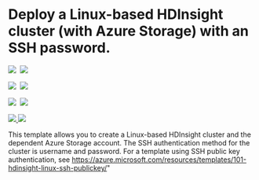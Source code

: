 # Deploy a Linux-based HDInsight cluster (with Azure Storage) with an SSH password.

<IMG SRC="https://azbotstorage.blob.core.windows.net/badges/101-hdinsight-linux-ssh-password/PublicLastTestDate.svg" />&nbsp;
<IMG SRC="https://azbotstorage.blob.core.windows.net/badges/101-hdinsight-linux-ssh-password/PublicDeployment.svg" />&nbsp;

<IMG SRC="https://azbotstorage.blob.core.windows.net/badges/101-hdinsight-linux-ssh-password/FairfaxLastTestDate.svg" />&nbsp;
<IMG SRC="https://azbotstorage.blob.core.windows.net/badges/101-hdinsight-linux-ssh-password/FairfaxDeployment.svg" />&nbsp;

<IMG SRC="https://azbotstorage.blob.core.windows.net/badges/101-hdinsight-linux-ssh-password/BestPracticeResult.svg" />&nbsp;
<IMG SRC="https://azbotstorage.blob.core.windows.net/badges/101-hdinsight-linux-ssh-password/CredScanResult.svg" />&nbsp;

<a href="https://portal.azure.com/#create/Microsoft.Template/uri/https%3A%2F%2Fraw.githubusercontent.com%2FAzure%2Fazure-quickstart-templates%2Fmaster%2F101-hdinsight-linux-ssh-password%2Fazuredeploy.json" target="_blank">
    <img src="http://azuredeploy.net/deploybutton.png"/>
</a>
<a href="http://armviz.io/#/?load=https%3A%2F%2Fraw.githubusercontent.com%2FAzure%2Fazure-quickstart-templates%2Fmaster%2F101-hdinsight-linux-ssh-password%2Fazuredeploy.json" target="_blank">
    <img src="http://armviz.io/visualizebutton.png"/>
</a>

This template allows you to create a Linux-based HDInsight cluster and the dependent Azure Storage account. The SSH authentication method for the cluster is username and password. For a template using SSH public key authentication, see https://azure.microsoft.com/resources/templates/101-hdinsight-linux-ssh-publickey/"
